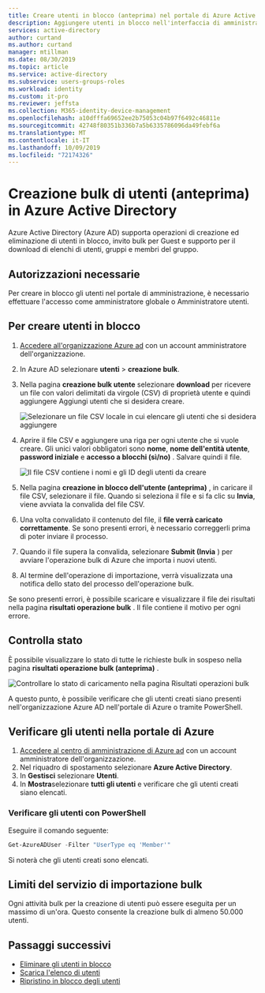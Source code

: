 ```yaml
---
title: Creare utenti in blocco (anteprima) nel portale di Azure Active Directory | Microsoft Docs
description: Aggiungere utenti in blocco nell'interfaccia di amministrazione di Azure AD in Azure Active Directory
services: active-directory
author: curtand
ms.author: curtand
manager: mtillman
ms.date: 08/30/2019
ms.topic: article
ms.service: active-directory
ms.subservice: users-groups-roles
ms.workload: identity
ms.custom: it-pro
ms.reviewer: jeffsta
ms.collection: M365-identity-device-management
ms.openlocfilehash: a10dfffa69652ee2b75053c04b97f6492c46811e
ms.sourcegitcommit: 42748f80351b336b7a5b6335786096da49febf6a
ms.translationtype: MT
ms.contentlocale: it-IT
ms.lasthandoff: 10/09/2019
ms.locfileid: "72174326"
---
```

# <a name="bulk-create-users-preview-in-azure-active-directory"></a>Creazione bulk di utenti (anteprima) in Azure Active Directory

Azure Active Directory (Azure AD) supporta operazioni di creazione ed eliminazione di utenti in blocco, invito bulk per Guest e supporto per il download di elenchi di utenti, gruppi e membri del gruppo.

## <a name="required-permissions"></a>Autorizzazioni necessarie

Per creare in blocco gli utenti nel portale di amministrazione, è necessario effettuare l'accesso come amministratore globale o Amministratore utenti.

## <a name="to-create-users-in-bulk"></a>Per creare utenti in blocco

1. [Accedere all'organizzazione Azure ad](https://aad.portal.azure.com) con un account amministratore dell'organizzazione.
1. In Azure AD selezionare **utenti** > **creazione bulk**.
1. Nella pagina **creazione bulk utente** selezionare **download** per ricevere un file con valori delimitati da virgole (CSV) di proprietà utente e quindi aggiungere Aggiungi utenti che si desidera creare.

   ![Selezionare un file CSV locale in cui elencare gli utenti che si desidera aggiungere](./media/users-bulk-add/upload-button.png)

1. Aprire il file CSV e aggiungere una riga per ogni utente che si vuole creare. Gli unici valori obbligatori sono **nome**, **nome dell'entità utente**, **password iniziale** e **accesso a blocchi (sì/no)** . Salvare quindi il file.

   ![Il file CSV contiene i nomi e gli ID degli utenti da creare](./media/users-bulk-add/add-csv-file.png)

1. Nella pagina **creazione in blocco dell'utente (anteprima)** , in caricare il file CSV, selezionare il file. Quando si seleziona il file e si fa clic su **Invia**, viene avviata la convalida del file CSV.
1. Una volta convalidato il contenuto del file, il **file verrà caricato correttamente**. Se sono presenti errori, è necessario correggerli prima di poter inviare il processo.
1. Quando il file supera la convalida, selezionare **Submit (Invia** ) per avviare l'operazione bulk di Azure che importa i nuovi utenti.
1. Al termine dell'operazione di importazione, verrà visualizzata una notifica dello stato del processo dell'operazione bulk.

Se sono presenti errori, è possibile scaricare e visualizzare il file dei risultati nella pagina **risultati operazione bulk** . Il file contiene il motivo per ogni errore.

## <a name="check-status"></a>Controlla stato

È possibile visualizzare lo stato di tutte le richieste bulk in sospeso nella pagina **risultati operazione bulk (anteprima)** .

   ![Controllare lo stato di caricamento nella pagina Risultati operazioni bulk](./media/users-bulk-add/bulk-center.png)

A questo punto, è possibile verificare che gli utenti creati siano presenti nell'organizzazione Azure AD nell'portale di Azure o tramite PowerShell.

## <a name="verify-users-in-the-azure-portal"></a>Verificare gli utenti nella portale di Azure

1. [Accedere al centro di amministrazione di Azure ad](https://aad.portal.azure.com) con un account amministratore dell'organizzazione.
1. Nel riquadro di spostamento selezionare **Azure Active Directory**.
1. In **Gestisci** selezionare **Utenti**.
1. In **Mostra**selezionare **tutti gli utenti** e verificare che gli utenti creati siano elencati.

### <a name="verify-users-with-powershell"></a>Verificare gli utenti con PowerShell

Eseguire il comando seguente:

``` PowerShell
Get-AzureADUser -Filter "UserType eq 'Member'"
```

Si noterà che gli utenti creati sono elencati.

## <a name="bulk-import-service-limits"></a>Limiti del servizio di importazione bulk

Ogni attività bulk per la creazione di utenti può essere eseguita per un massimo di un'ora. Questo consente la creazione bulk di almeno 50.000 utenti.

## <a name="next-steps"></a>Passaggi successivi

- [Eliminare gli utenti in blocco](users-bulk-delete.md)
- [Scarica l'elenco di utenti](users-bulk-download.md)
- [Ripristino in blocco degli utenti](users-bulk-restore.md)
